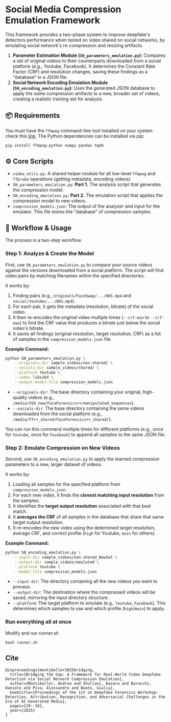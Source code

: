 # Social Media Compression Emulation Framework

This framework provides a two-phase system to improve deepfake's detectors performance when tested on video shared on social networks, by emulating social network's re-compression and resizing artifacts.

1.  **Parameter Estimation Module (`SN_parameters_emulation.py`):** Compares a set of original videos to their counterparts downloaded from a social platform (e.g., Youtube, Facebook). It determines the Constant Rate Factor (CRF) and resolution changes, saving these findings as a "database" in a JSON file.
2.  **Social Network Encoding Emulation Module (`SN_encoding_emulation.py`):** Uses the generated JSON database to apply the *same* compression artifacts to a new, broader set of videos, creating a realistic training set for analysis.

## 📦 Requirements

You must have the `ffmpeg` command-line tool installed on your system check this [link](https://www.ffmpeg.org/download.html). The Python dependencies can be installed via pip:

```bash
pip install ffmpeg-python numpy pandas tqdm
```

## ⚙️ Core Scripts

  * `video_utils.py`: A shared helper module for all low-level `ffmpeg` and `ffprobe` operations (getting metadata, encoding videos).
  * `SN_parameters_emulation.py`: **Part 1.** The analysis script that generates the compression model.
  * `SN_encoding_emulation.py`: **Part 2.** The emulation script that applies the compression model to new videos.
  * `compression_models.json`: The output of the analyzer and input for the emulator. This file stores the "database" of compression samples.

## 🚀 Workflow & Usage

The process is a two-step workflow. 

### Step 1: Analyze & Create the Model

First, use `SN_parameters_emulation.py` to compare your source videos against the versions downloaded from a social platform. The script will find video pairs by matching filenames within the specified directories.

It works by:

1.  Finding pairs (e.g., `originals/FaceSwap/.../001.mp4` and `social/Youtube/.../001.mp4`).
2.  For each pair, it gets the metadata (resolution, bitrate) of the social video.
3.  It then re-encodes the *original* video multiple times (`--crf-min` to `--crf-max`) to find the CRF value that produces a bitrate just below the social video's bitrate.
4.  It saves all findings (original resolution, target resolution, CRF) as a list of samples in the `compression_models.json` file.

**Example Command:**

```bash
python SN_parameters_emulation.py \
    --originals-dir sample_videos/non-shared/ \
    --socials-dir sample_videos/shared/ \
    --platform Youtube \
    --codec libx264 \
    --output-model-file compression_models.json
```

  * `--originals-dir`: The base directory containing your original, high-quality videos (e.g., `/media/SSD_new/FaceForensics++/manipulated_sequences`).
  * `--socials-dir`: The base directory containing the same videos downloaded from the social platform (e.g., `/media/ff++_shared/FaceForensics++_shared/`).

You can run this command multiple times for different platforms (e.g., once for `Youtube`, once for `Facebook`) to append all samples to the same JSON file.

### Step 2: Emulate Compression on New Videos

Second, use `SN_encoding_emulation.py` to apply the learned compression parameters to a new, larger dataset of videos.

It works by:

1.  Loading all samples for the specified platform from `compression_models.json`.
2.  For each new video, it finds the **closest matching input resolution** from the samples.
3.  It identifies the **target output resolution** associated with that best match.
4.  It **averages the CRF** of *all* samples in the database that share that same target output resolution.
5.  It re-encodes the new video using the determined target resolution, average CRF, and correct profile (`high` for Youtube, `main` for others).

**Example Command:**

```bash
python SN_encoding_emulation.py \
    --input-dir sample_videos/non-shared_NewSet \
    --output-dir sample_videos/emulated \
    --platform Youtube \
    --model-file compression_models.json
```

  * `--input-dir`: The directory containing all the new videos you want to process.
  * `--output-dir`: The destination where the compressed videos will be saved, mirroring the input directory structure.
  * `--platform`: The target platform to emulate (e.g., `Youtube`, `Facebook`). This determines which samples to use and which profile (`high`/`main`) to apply.

### Run everything all at once
Modify and run runner.sh

```
bash runner.sh
```

## Cite

```
@inproceedings{montibeller2025bridging,
  title={Bridging the Gap: A Framework for Real-World Video Deepfake Detection via Social Network Compression Emulation},
  author={Montibeller, Andrea and Shullani, Dasara and Baracchi, Daniele and Piva, Alessandro and Boato, Giulia},
  booktitle={Proceedings of the 1st on Deepfake Forensics Workshop: Detection, Attribution, Recognition, and Adversarial Challenges in the Era of AI-Generated Media},
  pages={29--36},
  year={2025}
}
```
